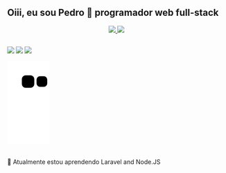 ## Oiii, eu sou Pedro 👋 programador web full-stack

<div align="center">
  <a href="https://github.com/henrik-phs">
  <img height="180em" src="https://github-readme-stats.vercel.app/api?username=henrik-phs&show_icons=true&theme=dracula&include_all_commits=true&count_private=true"/>
  <img height="180em" src="https://github-readme-stats.vercel.app/api/top-langs/?username=henrik-phs&layout=compact&langs_count=7&theme=dracula"/>
</div>

##

<div> 
  <a href = "mailto:pedrohenriquedasilva100@gmail.com"><img src="https://img.shields.io/badge/-Gmail-%23333?style=for-the-badge&logo=gmail&logoColor=white" target="_blank"></a>
  <a href="https://www.linkedin.com/in/pedro-henrique-da-silva-gv/" target="_blank"><img src="https://img.shields.io/badge/-LinkedIn-%230077B5?style=for-the-badge&logo=linkedin&logoColor=white" target="_blank"></a>
  <a href="https://api.whatsapp.com/send?phone=5533999102490&text=Ol%C3%A1%2C%20vi%20seu%20perfil%20no%20github." target="_blank"><img src="https://img.shields.io/badge/WhatsApp-25D366?style=for-the-badge&logo=whatsapp&logoColor=white" target="_blank"></a>
 
  ![Snake animation](https://github.com/henrik-phs/henrik-phs/blob/output/github-contribution-grid-snake.svg)
 
</div>

##

🌱 Atualmente estou aprendendo Laravel and Node.JS


<!--
**henrik-phs/henrik-phs** is a ✨ _special_ ✨ repository because its `README.md` (this file) appears on your GitHub profile.

Here are some ideas to get you started:

- 🔭 I’m currently working on ...
- 🌱 I’m currently learning ...
- 👯 I’m looking to collaborate on ...
- 🤔 I’m looking for help with ...
- 💬 Ask me about ...
- 📫 How to reach me: ...
- 😄 Pronouns: ...
- ⚡ Fun fact: ...
-->
